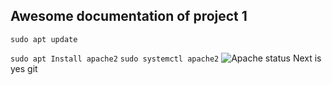 ## Awesome documentation of project 1

`sudo apt update`

`sudo apt Install apache2`
`sudo systemctl apache2`
![Apache status](./images/apache-status.PMG)
Next is 
yes
git 
